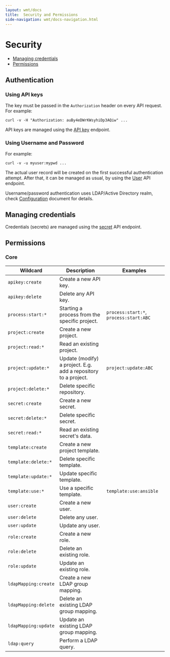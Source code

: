 ```yaml
---
layout: wmt/docs
title:  Security and Permissions
side-navigation: wmt/docs-navigation.html
---
```



# Security

- [Managing credentials](#managing-credentials)
- [Permissions](#permissions)

## Authentication

### Using API keys

The key must be passed in the `Authorization` header on every API request. For example:
```
curl -v -H "Authorization: auBy4eDWrKWsyhiDp3AQiw" ...
```

API keys are managed using the [API key](../api/apikey.html) endpoint.

### Using Username and Password

For example:
```
curl -v -u myuser:mypwd ...
```

The actual user record will be created on the first successful authentication attempt.
After that, it can be managed as usual, by using the [User](../api/user.html) API endpoint.

Username/password authentication uses LDAP/Active Directory realm, check
[Configuration](./configuration.html#ldap) document for details.

## Managing credentials

Credentials (secrets) are managed using the [secret](../api/secret.html) API endpoint.

## Permissions

### Core

| Wildcard                  | Description                                                    | Examples                               |
|---------------------------|----------------------------------------------------------------|----------------------------------------|
| `apikey:create`           | Create a new API key.                                          |                                        |
| `apikey:delete`           | Delete any API key.                                            |                                        |
| `process:start:*`         | Starting a process from the specific project.                  | `process:start:*`, `process:start:ABC` |
| `project:create`          | Create a new project.                                          |                                        |
| `project:read:*`          | Read an existing project.                                      |                                        |
| `project:update:*`        | Update (modify) a project. E.g. add a repository to a project. | `project:update:ABC`                   |
| `project:delete:*`        | Delete specific repository.                                    |                                        |
| `secret:create`           | Create a new secret.                                           |                                        |
| `secret:delete:*`         | Delete specific secret.                                        |                                        |
| `secret:read:*`           | Read an existing secret's data.                                |                                        |
| `template:create`         | Create a new project template.                                 |                                        |
| `template:delete:*`       | Delete specific template.                                      |                                        |
| `template:update:*`       | Update specific template.                                      |                                        |
| `template:use:*`          | Use a specific template.                                       | `template:use:ansible`                 |
| `user:create`             | Create a new user.                                             |                                        |
| `user:delete`             | Delete any user.                                               |                                        |
| `user:update`             | Update any user.                                               |                                        |
| `role:create`             | Create a new role.                                             |                                        |
| `role:delete`             | Delete an existing role.                                       |                                        |
| `role:update`             | Update an existing role.                                       |                                        |
| `ldapMapping:create`      | Create a new LDAP group mapping.                               |                                        |
| `ldapMapping:delete`      | Delete an existing LDAP group mapping.                         |                                        |
| `ldapMapping:update`      | Update an existing LDAP group mapping.                         |                                        |
| `ldap:query`              | Perform a LDAP query.                                          |                                        |
